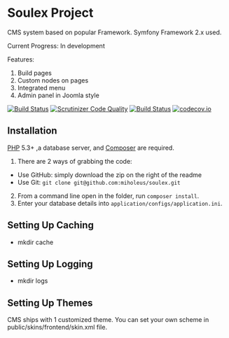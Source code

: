 Soulex Project
==============

CMS system based on popular Framework. Symfony Framework 2.x used.

Current Progress: In development

Features:

1. Build pages
2. Custom nodes on pages
3. Integrated menu
4. Admin panel in Joomla style


[![Build Status](https://travis-ci.org/miholeus/soulex.svg?branch=master)](https://travis-ci.org/miholeus/soulex)
[![Scrutinizer Code Quality](https://scrutinizer-ci.com/g/miholeus/soulex/badges/quality-score.png?b=master)](https://scrutinizer-ci.com/g/miholeus/soulex/?branch=master)
[![Build Status](https://scrutinizer-ci.com/g/miholeus/soulex/badges/build.png?b=master)](https://scrutinizer-ci.com/g/miholeus/soulex/build-status/master)
[![codecov.io](https://codecov.io/github/miholeus/soulex/coverage.svg?branch=master)](https://codecov.io/github/miholeus/soulex?branch=master)

## Installation

[PHP](https://php.net) 5.3+ ,a database server, and [Composer](https://getcomposer.org) are required.

1. There are 2 ways of grabbing the code:
  * Use GitHub: simply download the zip on the right of the readme
  * Use Git: `git clone git@github.com:miholeus/soulex.git`
2. From a command line open in the folder, run `composer install`.
3. Enter your database details into `application/configs/application.ini`.

## Setting Up Caching

- mkdir cache

## Setting Up Logging

- mkdir logs

## Setting Up Themes

CMS ships with 1 customized theme. You can set your own scheme in public/skins/frontend/skin.xml file.